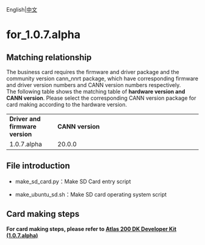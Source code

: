 English|[中文](README_CN.md)

# for_1.0.7.alpha

## Matching relationship

The business card requires the firmware and driver package and the community version cann_nnrt package, which have corresponding firmware and driver version numbers and CANN version numbers respectively.    
The following table shows the matching table of **hardware version and CANN version**. Please select the corresponding CANN version package for card making according to the hardware version.

<table>
<tr><td width="25%"><b>Driver and firmware version</b></td><td width="75%"><b>CANN version</b></td></tr>
<tr><td>1.0.7.alpha</td><td>20.0.0</td></tr>
</table>

## File introduction

- make_sd_card.py：Make SD Card entry script

- make_ubuntu_sd.sh：Make SD card operating system script

## Card making steps

**For card making steps, please refer to [Atlas 200 DK Developer Kit (1.0.7.alpha)](https://support.huaweicloud.com/intl/en-us/usermanual-A200dk_3000/atlas200dk_02_0011.html)**